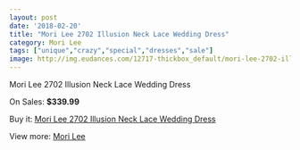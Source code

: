 ```yaml
---
layout: post
date: '2018-02-20'
title: "Mori Lee 2702 Illusion Neck Lace Wedding Dress"
category: Mori Lee
tags: ["unique","crazy","special","dresses","sale"]
image: http://img.eudances.com/12717-thickbox_default/mori-lee-2702-illusion-neck-lace-wedding-dress.jpg
---
```

Mori Lee 2702 Illusion Neck Lace Wedding Dress

On Sales: **$339.99**
<a href="https://www.eudances.com/en/mori-lee/3902-mori-lee-2702-illusion-neck-lace-wedding-dress.html"><amp-img layout="responsive" width="600" height="600" src="//img.eudances.com/12717-thickbox_default/mori-lee-2702-illusion-neck-lace-wedding-dress.jpg" alt="Mori Lee 2702 Illusion Neck Lace Wedding Dress 0" /></a>
<a href="https://www.eudances.com/en/mori-lee/3902-mori-lee-2702-illusion-neck-lace-wedding-dress.html"><amp-img layout="responsive" width="600" height="600" src="//img.eudances.com/12722-thickbox_default/mori-lee-2702-illusion-neck-lace-wedding-dress.jpg" alt="Mori Lee 2702 Illusion Neck Lace Wedding Dress 1" /></a>
<a href="https://www.eudances.com/en/mori-lee/3902-mori-lee-2702-illusion-neck-lace-wedding-dress.html"><amp-img layout="responsive" width="600" height="600" src="//img.eudances.com/12721-thickbox_default/mori-lee-2702-illusion-neck-lace-wedding-dress.jpg" alt="Mori Lee 2702 Illusion Neck Lace Wedding Dress 2" /></a>
<a href="https://www.eudances.com/en/mori-lee/3902-mori-lee-2702-illusion-neck-lace-wedding-dress.html"><amp-img layout="responsive" width="600" height="600" src="//img.eudances.com/12720-thickbox_default/mori-lee-2702-illusion-neck-lace-wedding-dress.jpg" alt="Mori Lee 2702 Illusion Neck Lace Wedding Dress 3" /></a>
<a href="https://www.eudances.com/en/mori-lee/3902-mori-lee-2702-illusion-neck-lace-wedding-dress.html"><amp-img layout="responsive" width="600" height="600" src="//img.eudances.com/12719-thickbox_default/mori-lee-2702-illusion-neck-lace-wedding-dress.jpg" alt="Mori Lee 2702 Illusion Neck Lace Wedding Dress 4" /></a>
<a href="https://www.eudances.com/en/mori-lee/3902-mori-lee-2702-illusion-neck-lace-wedding-dress.html"><amp-img layout="responsive" width="600" height="600" src="//img.eudances.com/12718-thickbox_default/mori-lee-2702-illusion-neck-lace-wedding-dress.jpg" alt="Mori Lee 2702 Illusion Neck Lace Wedding Dress 5" /></a>

Buy it: [Mori Lee 2702 Illusion Neck Lace Wedding Dress](https://www.eudances.com/en/mori-lee/3902-mori-lee-2702-illusion-neck-lace-wedding-dress.html "Mori Lee 2702 Illusion Neck Lace Wedding Dress")

View more: [Mori Lee](https://www.eudances.com/en/9-mori-lee "Mori Lee")